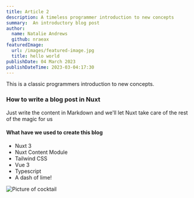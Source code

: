 ```yaml
---
title: Article 2
description: A timeless programmer introduction to new concepts
summary:  An introductory blog post
author:
  name: Natalie Andrews
  github: nraeax
featuredImage:
  url: /images/featured-image.jpg
  title: hello world
publishDate: 04 March 2023
publishDateTime: 2023-03-04:17:30
---
```


This is a classic programmers introduction to new concepts.

### How to write a blog post in Nuxt

Just write the content in Markdown and we'll let Nuxt take care of the rest of the magic for us

#### What have we used to create this blog

* Nuxt 3
* Nuxt Content Module
* Tailwind CSS
* Vue 3
* Typescript
* A dash of lime!

![Picture of cocktail](images/nice-cocktail.jpg)